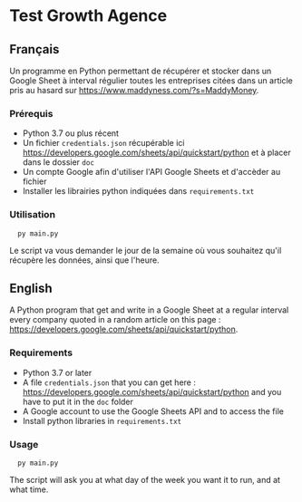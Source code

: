 # Test Growth Agence

## Français

Un programme en Python permettant de récupérer et stocker dans un Google Sheet à interval régulier toutes les entreprises citées dans un article pris au hasard sur https://www.maddyness.com/?s=MaddyMoney. 

### Prérequis

 - Python 3.7 ou plus récent
 - Un fichier `credentials.json` récupérable ici https://developers.google.com/sheets/api/quickstart/python et à placer dans le dossier `doc`
 - Un compte Google afin d'utiliser l'API Google Sheets et d'accèder au fichier
 - Installer les librairies python indiquées dans `requirements.txt`

### Utilisation
```shell script
  py main.py
``` 
Le script va vous demander le jour de la semaine où vous souhaitez qu'il récupère les données, ainsi que l'heure.
 

## English

A Python program that get and write in a Google Sheet at a regular interval every company quoted in a random article on this page : https://developers.google.com/sheets/api/quickstart/python.

### Requirements

 - Python 3.7 or later
 - A file `credentials.json` that you can get here : https://developers.google.com/sheets/api/quickstart/python and you have to put it in the `doc` folder
 - A Google account to use the Google Sheets API and to access the file
 - Install python libraries in `requirements.txt`

### Usage
```shell script
  py main.py
``` 
The script will ask you at what day of the week you want it to run, and at what time.
 